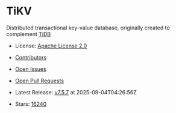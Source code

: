 # TiKV

Distributed transactional key-value database, originally created to complement [TiDB](https://github.com/pingcap/tidb/)
- License: [Apache License 2.0](https://spdx.org/licenses/Apache-2.0.html)

- [Contributors](https://github.com/tikv/tikv/graphs/contributors)
- [Open Issues](https://github.com/tikv/tikv/issues?q=sort%3Aupdated-desc+is%3Aissue+is%3Aopen)
- [Open Pull Requests](https://github.com/tikv/tikv/pulls?q=sort%3Aupdated-desc+is%3Apr+is%3Aopen)
- Latest Release: [v7.5.7](https://github.com/tikv/tikv/releases/tag/v7.5.7) at 2025-09-04T04:26:56Z

- Stars: [16240](https://github.com/tikv/tikv/stargazers)

